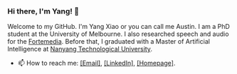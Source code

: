 ### Hi there, I'm Yang! 👋

<!--
**swagshaw/swagshaw** is a ✨ _special_ ✨ repository because its `README.md` (this file) appears on your GitHub profile.

Here are some ideas to get you started:

- 🔭 I’m currently working on ...
- 🌱 I’m currently learning ...
- 👯 I’m looking to collaborate on ...
- 🤔 I’m looking for help with ...
- 💬 Ask me about ...
- 📫 How to reach me: ...
- 😄 Pronouns: ...
- ⚡ Fun fact: ... 
-->
<!--
[![Shaw's GitHub stats](https://github-readme-stats.vercel.app/api?username=swagshaw&count_private=true&theme=tokyonight)](https://github.com/anuraghazra/github-readme-stats)  
-->
Welcome to my GitHub. I'm Yang Xiao or you can call me Austin. I am a PhD student at the University of Melbourne. I also researched speech and audio for the [Fortemedia](https://www.fortemedia.com/). Before that, I graduated with a Master of Artificial Intelligence at [Nanyang Technological University](https://www.ntu.edu.sg/). 
<!-- My research is building an efficient, robust, data-centric machine learning system. At this moment, I mainly work in data-centric speech systems that are continual, real-time, and efficient.-->
-  📫 How to reach me: [[Email]](swagshaw1998@gmail.com), [[LinkedIn]](https://www.linkedin.com/in/yang-xiao-swag/), [[Homepage]](https://swagshaw.github.io/).
